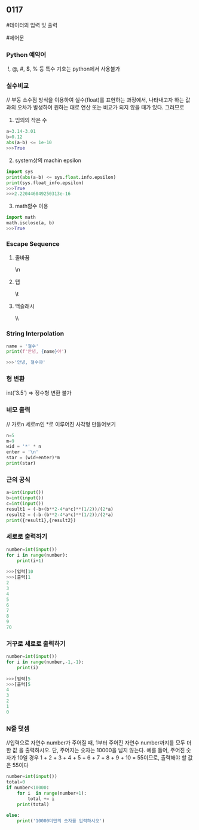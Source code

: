 ## 0117

#데이터의 입력 및 출력

#제어문



### Python 예약어

​	!, @, #, $, % 등 특수 기호는 python에서 사용불가



### 실수비교

// 부동 소수점 방식을 이용하여 실수(float)를 표현하는 과정에서, 나타내고자 하는 값과의 오차가 발생하여 원하는 대로 연산 또는 비교가 되지 않을 때가 있다. 그러므로 

1. 임의의 작은 수

```python
a=3.14-3.01
b=0.12
abs(a-b) <= 1e-10
>>>True
```

2. system상의 machin epsilon

```python
import sys
print(abs(a-b) <= sys.float.info.epsilon)
print(sys.float_info.epsilon)
>>>True
>>>2.220446049250313e-16
```

3. math함수 이용

```python
import math
math.isclose(a, b)
>>>True
```



### Escape Sequence

1. 줄바꿈

   \n

2. 탭

   \t

3. 백슬래시

   \\\



### String Interpolation

```python
name = '철수'
print(f'안녕, {name}야')

>>>'안녕, 철수야'
```



### 형 변환

 int('3.5')   => 정수형 변환 불가



### 네모 출력

// 가로n 세로m인 *로 이루어진 사각형 만들어보기

```python
n=5
m=9
wid = '*' * n
enter = '\n'
star = (wid+enter)*m
print(star)
```



### 근의 공식

```python
a=int(input())
b=int(input())
c=int(input())
result1 = (-b+(b**2-4*a*c)**(1/2))/(2*a)  
result2 = (-b-(b**2-4*a*c)**(1/2))/(2*a)
print({result1},{result2})
```



### 세로로 출력하기

```python
number=int(input())
for i in range(number):
    print(i+1)
    
>>>[입력]10
>>>[출력]1
2
3
4
5
6
7
8
9
70
```



### 거꾸로 세로로 출력하기

```python
number=int(input())
for i in range(number,-1,-1):
    print(i)
    
>>>[입력]5
>>>[출력]5
4
3
2
1
0
```



### N줄 덧셈

//입력으로 자연수 number가 주어질 때, 1부터 주어진 자연수 number까지를 모두 더한 값 을 출력하시오. 단, 주어지는 숫자는 10000을 넘지 않는다. 예를 들어, 주어진 숫자가 10일 경우 1 + 2 + 3 + 4 + 5 + 6 + 7 + 8 + 9 + 10 = 55이므로, 출력해야 할 값은 55이다

```python
number=int(input())
total=0
if number<10000:
    for i  in range(number+1):
        total += i
    print(total)
    
else:
    print('10000미만의 숫자를 입력하시오')
```





